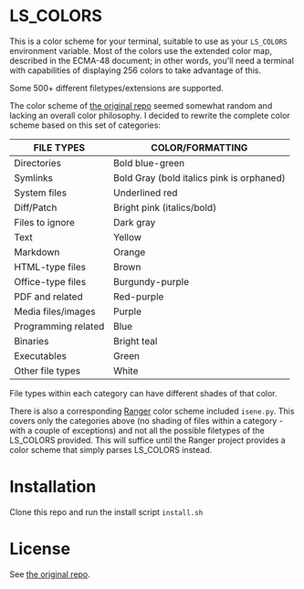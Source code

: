 # LS_COLORS
This is a color scheme for your terminal, suitable to use as your `LS_COLORS`
environment variable. Most of the colors use the extended color map, described
in the ECMA-48 document; in other words, you'll need a terminal with
capabilities of displaying 256 colors to take advantage of this.

Some 500+ different filetypes/extensions are supported.

The color scheme of [the original repo](https://github.com/trapd00r/LS_COLORS)
seemed somewhat random and lacking an overall color philosophy. I decided to
rewrite the complete color scheme based on this set of categories:

|FILE TYPES          | COLOR/FORMATTING
|--------------------|-----------------
|Directories         | Bold blue-green
|Symlinks            | Bold Gray (bold italics pink is orphaned)
|System files        | Underlined red
|Diff/Patch          | Bright pink (italics/bold)
|Files to ignore     | Dark gray
|Text                | Yellow
|Markdown            | Orange
|HTML-type files     | Brown
|Office-type files   | Burgundy-purple
|PDF and related     | Red-purple
|Media files/images  | Purple
|Programming related | Blue
|Binaries            | Bright teal
|Executables         | Green
|Other file types    | White

File types within each category can have different shades of that color.

There is also a corresponding [Ranger](https://ranger.github.io/) color scheme included `isene.py`. This covers only the categories above (no shading of files within a category - with a couple of exceptions) and not all the possible filetypes of the LS_COLORS provided. This will suffice until the Ranger project provides a color scheme that simply parses LS_COLORS instead.

# Installation
Clone this repo and run the install script `install.sh`

# License
See [the original repo](https://github.com/trapd00r/LS_COLORS). 

